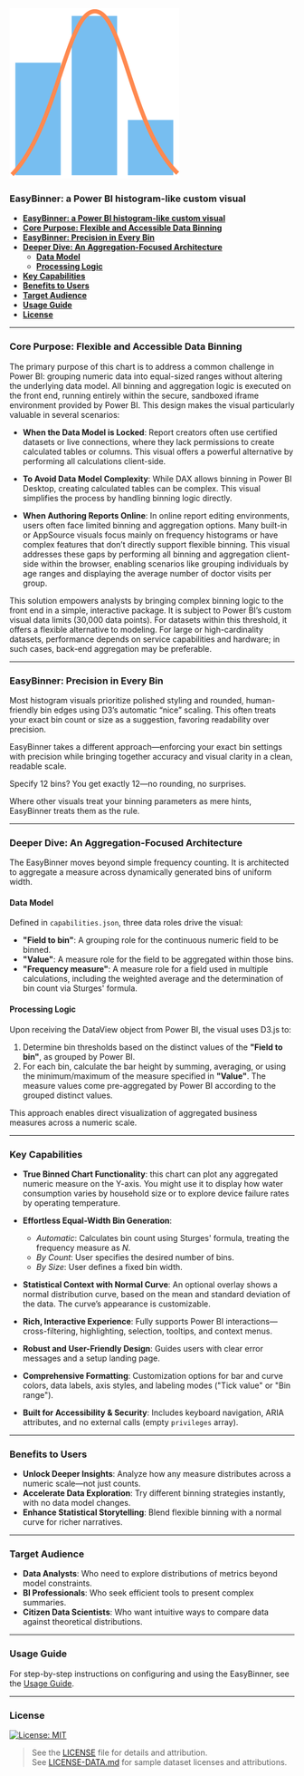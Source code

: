 ![EasyBinner Logo](./assets/logo.svg)
### **EasyBinner: a Power BI histogram-like custom visual**
- [**EasyBinner: a Power BI histogram-like custom visual**](#easybinner-a-power-bi-histogram-like-custom-visual)
- [**Core Purpose: Flexible and Accessible Data Binning**](#core-purpose-flexible-and-accessible-data-binning)
- [**EasyBinner: Precision in Every Bin**](#easybinner-precision-in-every-bin)
- [**Deeper Dive: An Aggregation-Focused Architecture**](#deeper-dive-an-aggregation-focused-architecture)
  - [**Data Model**](#data-model)
  - [**Processing Logic**](#processing-logic)
- [**Key Capabilities**](#key-capabilities)
- [**Benefits to Users**](#benefits-to-users)
- [**Target Audience**](#target-audience)
- [**Usage Guide**](#usage-guide)
- [**License**](#license)


---

### **Core Purpose: Flexible and Accessible Data Binning**

The primary purpose of this chart is to address a common challenge in Power BI: grouping numeric data into equal-sized ranges without altering the underlying data model. All binning and aggregation logic is executed on the front end, running entirely within the secure, sandboxed iframe environment provided by Power BI. This design makes the visual particularly valuable in several scenarios:

  * **When the Data Model is Locked**: Report creators often use certified datasets or live connections, where they lack permissions to create calculated tables or columns. This visual offers a powerful alternative by performing all calculations client-side.

  * **To Avoid Data Model Complexity**: While DAX allows binning in Power BI Desktop, creating calculated tables can be complex. This visual simplifies the process by handling binning logic directly.

  * **When Authoring Reports Online**: In online report editing environments, users often face limited binning and aggregation options. Many built-in or AppSource visuals focus mainly on frequency histograms or have complex features that don’t directly support flexible binning. This visual addresses these gaps by performing all binning and aggregation client-side within the browser, enabling scenarios like grouping individuals by age ranges and displaying the average number of doctor visits per group.

This solution empowers analysts by bringing complex binning logic to the front end in a simple, interactive package. It is subject to Power BI’s custom visual data limits (30,000 data points). For datasets within this threshold, it offers a flexible alternative to modeling. For large or high-cardinality datasets, performance depends on service capabilities and hardware; in such cases, back-end aggregation may be preferable.

---

### **EasyBinner: Precision in Every Bin**

Most histogram visuals prioritize polished styling and rounded, human-friendly bin edges using D3’s automatic “nice” scaling. This often treats your exact bin count or size as a suggestion, favoring readability over precision.

EasyBinner takes a different approach—enforcing your exact bin settings with precision while bringing together accuracy and visual clarity in a clean, readable scale.

Specify 12 bins? You get exactly 12—no rounding, no surprises.

Where other visuals treat your binning parameters as mere hints, EasyBinner treats them as the rule.

---

### **Deeper Dive: An Aggregation-Focused Architecture**

The EasyBinner moves beyond simple frequency counting. It is architected to aggregate a measure across dynamically generated bins of uniform width.

#### **Data Model**

Defined in `capabilities.json`, three data roles drive the visual:

  * **"Field to bin"**: A grouping role for the continuous numeric field to be binned.
  * **"Value"**: A measure role for the field to be aggregated within those bins.
  * **"Frequency measure"**: A measure role for a field used in multiple calculations, including the weighted average and the determination of bin count via Sturges' formula.

#### **Processing Logic**

Upon receiving the DataView object from Power BI, the visual uses D3.js to:

1.  Determine bin thresholds based on the distinct values of the **"Field to bin"**, as grouped by Power BI.
2.  For each bin, calculate the bar height by summing, averaging, or using the minimum/maximum of the measure specified in **"Value"**. The measure values come pre-aggregated by Power BI according to the grouped distinct values.

This approach enables direct visualization of aggregated business measures across a numeric scale.

---

### **Key Capabilities**

  * **True Binned Chart Functionality**: this chart can plot any aggregated numeric measure on the Y-axis. You might use it to display how water consumption varies by household size or to explore device failure rates by operating temperature.

  * **Effortless Equal-Width Bin Generation**:

      * *Automatic*: Calculates bin count using Sturges' formula, treating the frequency measure as *N*.
      * *By Count*: User specifies the desired number of bins.
      * *By Size*: User defines a fixed bin width.

  * **Statistical Context with Normal Curve**: An optional overlay shows a normal distribution curve, based on the mean and standard deviation of the data. The curve’s appearance is customizable.

  * **Rich, Interactive Experience**: Fully supports Power BI interactions—cross-filtering, highlighting, selection, tooltips, and context menus.

  * **Robust and User-Friendly Design**: Guides users with clear error messages and a setup landing page.

  * **Comprehensive Formatting**: Customization options for bar and curve colors, data labels, axis styles, and labeling modes ("Tick value" or "Bin range").

  * **Built for Accessibility & Security**: Includes keyboard navigation, ARIA attributes, and no external calls (empty `privileges` array).

---

### **Benefits to Users**

  * **Unlock Deeper Insights**: Analyze how any measure distributes across a numeric scale—not just counts.
  * **Accelerate Data Exploration**: Try different binning strategies instantly, with no data model changes.
  * **Enhance Statistical Storytelling**: Blend flexible binning with a normal curve for richer narratives.

---

### **Target Audience**

  * **Data Analysts**: Who need to explore distributions of metrics beyond model constraints.
  * **BI Professionals**: Who seek efficient tools to present complex summaries.
  * **Citizen Data Scientists**: Who want intuitive ways to compare data against theoretical distributions.

---

### **Usage Guide**

For step-by-step instructions on configuring and using the EasyBinner, see the [Usage Guide](USAGE.md).

---

### **License**

[![License: MIT](https://img.shields.io/badge/License-MIT-yellow.svg)](https://opensource.org/licenses/MIT)

> See the [LICENSE](./LICENSE) file for details and attribution.  
> See [LICENSE-DATA.md](./LICENSE-DATA.md) for sample dataset licenses and attributions.